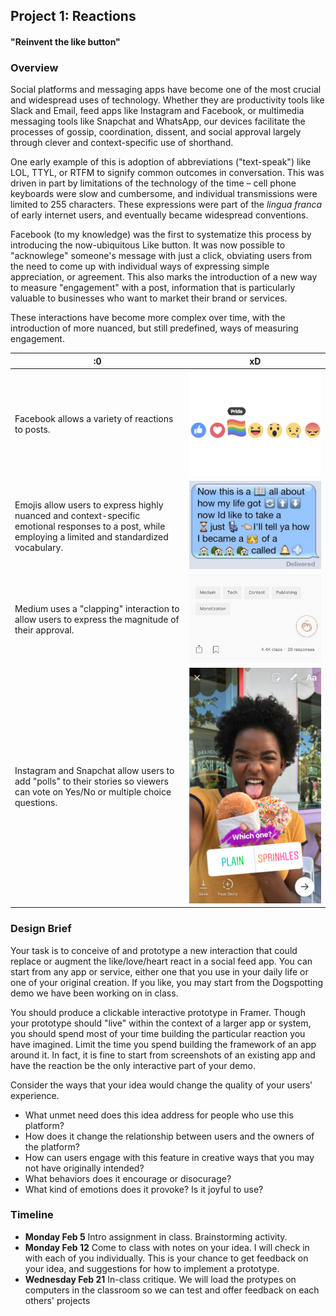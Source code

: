 ## Project 1: Reactions
#### "Reinvent the like button"


### Overview
Social platforms and messaging apps have become one of the most crucial and widespread uses of technology. Whether they are productivity tools like Slack and Email, feed apps like Instagram and Facebook, or multimedia messaging tools like Snapchat and WhatsApp, our devices facilitate the processes of gossip, coordination, dissent, and social approval largely through clever and context-specific use of shorthand.

One early example of this is adoption of abbreviations ("text-speak") like LOL, TTYL, or RTFM to signify common outcomes in conversation. This was driven in part by limitations of the technology of the time – cell phone keyboards were slow and cumbersome, and individual transmissions were limited to 255 characters. These expressions were part of the _lingua franca_ of early internet users, and eventually became widespread conventions.


Facebook (to my knowledge) was the first to systematize this process by introducing the now-ubiquitous Like button. It was now possible to  "acknowlege" someone's message with just a click, obviating users from the need to come up with individual ways of expressing simple appreciation, or agreement. This also marks the introduction of a new way to measure "engagement" with a post, information that is particularly valuable to businesses who want to market their brand or services.

These interactions have become more complex over time, with the introduction of more nuanced, but still predefined, ways of measuring engagement.

| :0 | xD |
|----|----|
| Facebook allows a variety of reactions to posts. |  ![Facebook's 'Pride' react](pride-react.jpg) |
| Emojis allow users to express highly nuanced and context-specific emotional responses to a post, while employing a limited and standardized vocabulary. | ![Fresh prince of 🛎💨](fresh-prince-emoji.jpg)|
| Medium uses a "clapping" interaction to allow users to express the magnitude of their approval. | ![Medium clapping react](medium-clap.gif) |
| Instagram and Snapchat allow users to add "polls" to their stories so viewers can vote on Yes/No or multiple choice questions. | ![Introducing Polls: Marketing photo from Instagram Blog post](ig-poll.png) |

### Design Brief

Your task is to conceive of and prototype a new interaction that could replace or augment the like/love/heart react in a social feed app. You can start from any app or service, either one that you use in your daily life or one of your original creation. If you like, you may start from the Dogspotting demo we have been working on in class.

You should produce a clickable interactive prototype in Framer. Though your prototype should "live" within the context of a larger app or system, you should spend most of your time building the particular reaction you have imagined. Limit the time you spend building the framework of an app around it. In fact, it is fine to start from screenshots of an existing app and have the reaction be the only interactive part of your demo. 

Consider the ways that your idea would change the quality of your users' experience.

- What unmet need does this idea address for people who use this platform?
- How does it change the relationship between users and the owners of the platform?
- How can users engage with this feature in creative ways that you may not have originally intended?
- What behaviors does it encourage or disocurage?
- What kind of emotions does it provoke? Is it joyful to use?


### Timeline

- **Monday Feb 5** Intro assignment in class. Brainstorming activity.
- **Monday Feb 12** Come to class with notes on your idea. I will check in with each of you individually. This is your chance to get feedback on your idea, and suggestions for how to implement a prototype.
- **Wednesday Feb 21** In-class critique. We will load the protypes on computers in the classroom so we can test and offer feedback on each others' projects
